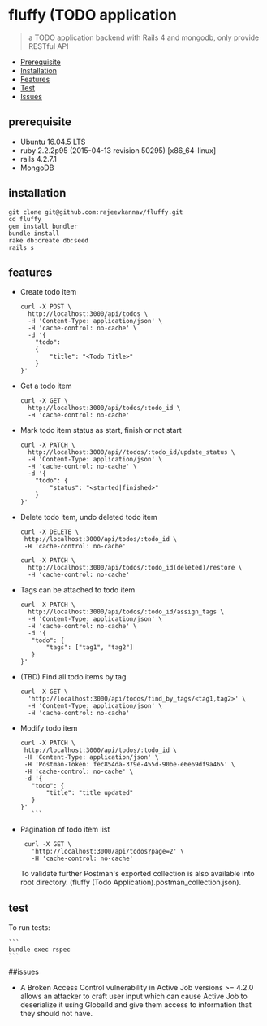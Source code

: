 # fluffy (TODO application
> a TODO application backend with Rails 4 and mongodb, only provide RESTful API

- [Prerequisite](#prerequisite)
- [Installation](#installation)
- [Features](#features)
- [Test](#test)
- [Issues](#issues)


## prerequisite

 - Ubuntu 16.04.5 LTS
 - ruby 2.2.2p95 (2015-04-13 revision 50295) [x86_64-linux]
 - rails 4.2.7.1
 - MongoDB

## installation

```
git clone git@github.com:rajeevkannav/fluffy.git
cd fluffy
gem install bundler
bundle install
rake db:create db:seed
rails s
```

## features

 - Create todo item
 
    ```
    curl -X POST \
      http://localhost:3000/api/todos \
      -H 'Content-Type: application/json' \
      -H 'cache-control: no-cache' \
      -d '{
        "todo": 
        {
            "title": "<Todo Title>"
        }
    }'
    ```
 - Get a todo item
    ```
    curl -X GET \
      http://localhost:3000/api/todos/:todo_id \
      -H 'cache-control: no-cache'
    ```   
 - Mark todo item status as start, finish or not start
 
    ```
    curl -X PATCH \
      http://localhost:3000/api//todos/:todo_id/update_status \
      -H 'Content-Type: application/json' \
      -H 'cache-control: no-cache' \
      -d '{
        "todo": {
            "status": "<started|finished>"
        }
    }'        
    ```
 - Delete todo item, undo deleted todo item
    
    ```
    curl -X DELETE \
     http://localhost:3000/api/todos/:todo_id \
     -H 'cache-control: no-cache'
    ``` 

    ```
    curl -X PATCH \
      http://localhost:3000/api/todos/:todo_id(deleted)/restore \
      -H 'cache-control: no-cache'
      ``` 
   
 
 - Tags can be attached to todo item

     ```
     curl -X PATCH \
       http://localhost:3000/api/todos/:todo_id/assign_tags \
       -H 'Content-Type: application/json' \
       -H 'cache-control: no-cache' \
       -d '{
        "todo": {
            "tags": ["tag1", "tag2"]
        }
     }'
    ``` 
 - (TBD) Find all todo items by tag
 
     ```
     curl -X GET \
       'http://localhost:3000/api/todos/find_by_tags/<tag1,tag2>' \
       -H 'Content-Type: application/json' \
       -H 'cache-control: no-cache'
    
    ```
 - Modify todo item
 
     ```
    curl -X PATCH \
      http://localhost:3000/api/todos/:todo_id \
      -H 'Content-Type: application/json' \
      -H 'Postman-Token: fec854da-379e-455d-90be-e6e69df9a465' \
      -H 'cache-control: no-cache' \
      -d '{
        "todo": {
            "title": "title updated"
        }
    }'
        ```
    
 - Pagination of todo item list
 
    ```
     curl -X GET \
       'http://localhost:3000/api/todos?page=2' \
       -H 'cache-control: no-cache'
    ```

    To validate further Postman's exported collection is also available into root directory.
    (fluffy (Todo Application).postman_collection.json).
## test

To run tests: 

    ```
    bundle exec rspec
    ```

##issues

 - A Broken Access Control vulnerability in Active Job versions >= 4.2.0 allows an attacker to craft user input which can
cause Active Job to deserialize it using GlobalId and give them access to information that they should not have.

